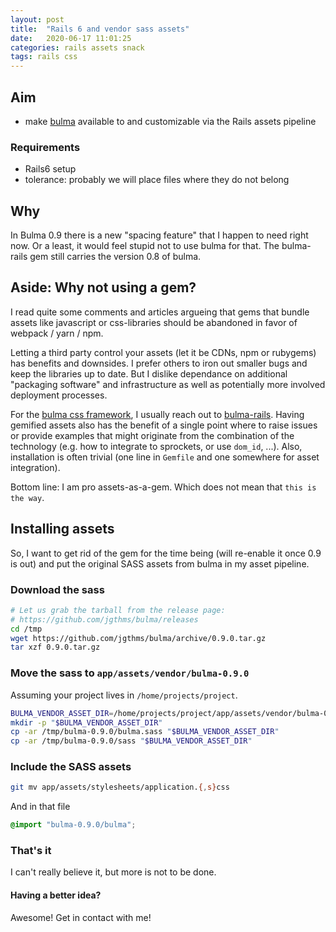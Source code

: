 ```yaml
---
layout: post
title:  "Rails 6 and vendor sass assets"
date:   2020-06-17 11:01:25
categories: rails assets snack
tags: rails css
---
```


## Aim

* make [bulma](bulma.io) available to and customizable via the Rails assets pipeline

### Requirements

* Rails6 setup
* tolerance: probably we will place files where they do not belong

## Why

In Bulma 0.9 there is a new "spacing feature" that I happen to need right
now. Or a least, it would feel stupid not to use bulma for that. The
bulma-rails gem still carries the version 0.8 of bulma.

## Aside: Why not using a gem?

I read quite some comments and articles argueing that gems that bundle assets
like javascript or css-libraries should be abandoned in favor of webpack / yarn
/ npm.

Letting a third party control your assets (let it be CDNs, npm or rubygems) has
benefits and downsides.  I prefer others to iron out smaller bugs and keep the
libraries up to date.  But I dislike dependance on additional "packaging
software" and infrastructure as well as potentially more involved deployment
processes.

For the [bulma css framework](bulma.io), I usually reach out to
[bulma-rails](https://github.com/joshuajansen/bulma-rails). Having gemified
assets also has the benefit of a single point where to raise issues or provide
examples that might originate from the combination of the technology (e.g. how
to integrate to sprockets, or use `dom_id`, ...).  Also, installation is often
trivial (one line in `Gemfile` and one somewhere for asset integration).

Bottom line: I am pro assets-as-a-gem. Which does not mean that
`this is the way`.

## Installing assets

So, I want to get rid of the gem for the time being (will re-enable it once 0.9
is out) and put the original SASS assets from bulma in my asset pipeline.

### Download the sass

```bash
# Let us grab the tarball from the release page:
# https://github.com/jgthms/bulma/releases
cd /tmp
wget https://github.com/jgthms/bulma/archive/0.9.0.tar.gz
tar xzf 0.9.0.tar.gz
```

### Move the sass to `app/assets/vendor/bulma-0.9.0`

Assuming your project lives in `/home/projects/project`.

```bash
BULMA_VENDOR_ASSET_DIR=/home/projects/project/app/assets/vendor/bulma-0.9.0
mkdir -p "$BULMA_VENDOR_ASSET_DIR"
cp -ar /tmp/bulma-0.9.0/bulma.sass "$BULMA_VENDOR_ASSET_DIR"
cp -ar /tmp/bulma-0.9.0/sass "$BULMA_VENDOR_ASSET_DIR"
```

### Include the SASS assets

```bash
git mv app/assets/stylesheets/application.{,s}css
```

And in that file

```scss
@import "bulma-0.9.0/bulma";
```

### That's it

I can't really believe it, but more is not to be done.

#### Having a better idea?

Awesome!  Get in contact with me!

